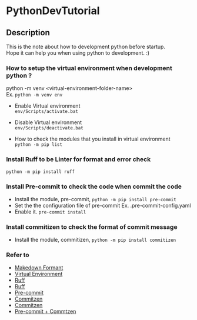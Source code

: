 # PythonDevTutorial

## Description

This is the note about how to development python before startup. </br>
Hope it can help you when using python to development. :) </br>


### How to setup the virtual environment when development python ?
python -m venv \<virtual-environment-folder-name\> </br>
Ex. `python -m venv env` </br>

* Enable Virtual environment </br>
`env/Scripts/activate.bat` </br>

* Disable Virtual environment</br>
`env/Scripts/deactivate.bat` </br>

* How to check the modules that you install in virtual environment </br>
`python -m pip list` </br>


### Install Ruff to be Linter for format and error check
`python -m pip install ruff`

### Install Pre-commit to check the code when commit the code
* Install the module, pre-commit,  `python -m pip install pre-commit` </br>
* Set the the configuration file of pre-commit Ex. .pre-commit-config.yaml </br>
* Enable it. `pre-commit install` </br>


### Install commitizen to check the format of commit message
* Install the module, commitizen,  `python -m pip install commitizen` </br>



### Refer to
* [Makedown Formant](https://docs.github.com/en/get-started/writing-on-github/getting-started-with-writing-and-formatting-on-github/basic-writing-and-formatting-syntax)
* [Virtual Environment](https://www.freecodecamp.org/news/how-to-setup-virtual-environments-in-python/)
* [Ruff](https://myapollo.com.tw/blog/python-linter-ruff/)
* [Ruff](https://blog.kyomind.tw/ruff/)
* [Pre-commit](https://blog.kyomind.tw/pre-commit/)
* [Commitzen](https://commitizen-tools.github.io/commitizen/)
* [Commitzen](https://github.com/commitizen-tools/commitizen)
* [Pre-commit + Commtzen](https://medium.com/@0xmatriksh/how-to-setup-git-hooks-pre-commit-commit-msg-in-my-project-11aaec139536)

